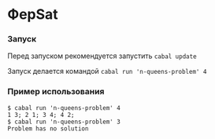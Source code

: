# ФерSat

### Запуск
Перед запуском рекомендуется запустить `cabal update`

Запуск делается командой `cabal run 'n-queens-problem' 4`

### Пример использования

```
$ cabal run 'n-queens-problem' 4
1 3; 2 1; 3 4; 4 2;
$ cabal run 'n-queens-problem' 3
Problem has no solution
```
